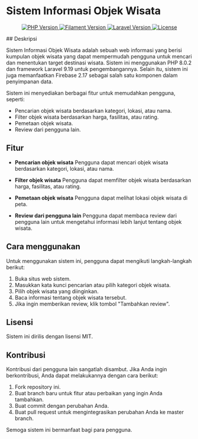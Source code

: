 # Sistem Informasi Objek Wisata
<p align="center">
  <a href="https://www.php.net/" target="_blank">
    <img src="https://img.shields.io/badge/PHP-%5BPHP_VERSION%5D-blue?style=flat-square" alt="PHP Version">
  </a>
  <a href="https://filamentphp.com/" target="_blank">
    <img src="https://img.shields.io/badge/Filament-%5BFILAMENT_VERSION%5D-blueviolet?style=flat-square" alt="Filament Version">
  </a>
  <a href="https://laravel.com/" target="_blank">
    <img src="https://img.shields.io/badge/Laravel-%5BLARAVEL_VERSION%5D-ff69b4?style=flat-square" alt="Laravel Version">
  </a>
  <a href="https://packagist.org/packages/laravel/framework" target="_blank">
    <img src="https://img.shields.io/packagist/l/laravel/framework" alt="License">
  </a>
</p>
## Deskripsi

Sistem Informasi Objek Wisata adalah sebuah web informasi yang berisi kumpulan objek wisata yang dapat mempermudah pengguna untuk mencari dan menentukan target destinasi wisata. Sistem ini menggunakan PHP 8.0.2 dan framework Laravel 9.19 untuk pengembangannya. Selain itu, sistem ini juga memanfaatkan Firebase 2.17 sebagai salah satu komponen dalam penyimpanan data.

Sistem ini menyediakan berbagai fitur untuk memudahkan pengguna, seperti:

* Pencarian objek wisata berdasarkan kategori, lokasi, atau nama.
* Filter objek wisata berdasarkan harga, fasilitas, atau rating.
* Pemetaan objek wisata.
* Review dari pengguna lain.

## Fitur

* **Pencarian objek wisata**
    Pengguna dapat mencari objek wisata berdasarkan kategori, lokasi, atau nama.

* **Filter objek wisata**
    Pengguna dapat memfilter objek wisata berdasarkan harga, fasilitas, atau rating.

* **Pemetaan objek wisata**
    Pengguna dapat melihat lokasi objek wisata di peta.

* **Review dari pengguna lain**
    Pengguna dapat membaca review dari pengguna lain untuk mengetahui informasi lebih lanjut tentang objek wisata.

## Cara menggunakan

Untuk menggunakan sistem ini, pengguna dapat mengikuti langkah-langkah berikut:

1. Buka situs web sistem.
2. Masukkan kata kunci pencarian atau pilih kategori objek wisata.
3. Pilih objek wisata yang diinginkan.
4. Baca informasi tentang objek wisata tersebut.
5. Jika ingin memberikan review, klik tombol "Tambahkan review".

## Lisensi

Sistem ini dirilis dengan lisensi MIT.

## Kontribusi

Kontribusi dari pengguna lain sangatlah disambut. Jika Anda ingin berkontribusi, Anda dapat melakukannya dengan cara berikut:

1. Fork repository ini.
2. Buat branch baru untuk fitur atau perbaikan yang ingin Anda tambahkan.
3. Buat commit dengan perubahan Anda.
4. Buat pull request untuk mengintegrasikan perubahan Anda ke master branch.

Semoga sistem ini bermanfaat bagi para pengguna.
